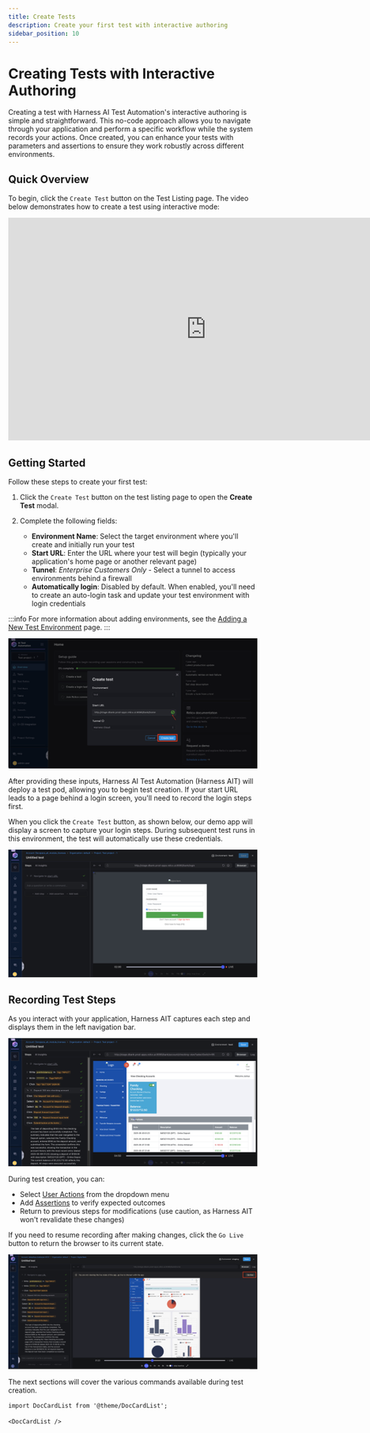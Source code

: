 ```yaml
---
title: Create Tests
description: Create your first test with interactive authoring
sidebar_position: 10
---
```


# Creating Tests with Interactive Authoring

Creating a test with Harness AI Test Automation's interactive authoring is simple and straightforward. This no-code approach allows you to navigate through your application and perform a specific workflow while the system records your actions. Once created, you can enhance your tests with parameters and assertions to ensure they work robustly across different environments.

## Quick Overview

To begin, click the `Create Test` button on the Test Listing page. The video below demonstrates how to create a test using interactive mode:

<iframe src="https://www.loom.com/embed/1b7da99dac25492d85fcc8859ca47f55?sid=419a3fe2-ae2d-421e-86df-d3ac28babbfb" width="800" height="450" frameborder="0" allowfullscreen></iframe>

## Getting Started

Follow these steps to create your first test:

1. Click the `Create Test` button on the test listing page to open the **Create Test** modal.
2. Complete the following fields:

   - **Environment Name**: Select the target environment where you'll create and initially run your test
   - **Start URL**: Enter the URL where your test will begin (typically your application's home page or another relevant page)
   - **Tunnel**: *Enterprise Customers Only* - Select a tunnel to access environments behind a firewall
   - **Automatically login**: Disabled by default. When enabled, you'll need to create an auto-login task and update your test environment with login credentials

:::info
For more information about adding environments, see the [Adding a New Test Environment](../../test-environments/adding-application-environments.md) page.
:::

![Create Test Modal](./static/create-test-2.png)

After providing these inputs, Harness AI Test Automation (Harness AIT) will deploy a test pod, allowing you to begin test creation. If your start URL leads to a page behind a login screen, you'll need to record the login steps first.

When you click the `Create Test` button, as shown below, our demo app will display a screen to capture your login steps. During subsequent test runs in this environment, the test will automatically use these credentials.

![Login Screen Recording](./static/create-test-3.png)

## Recording Test Steps

As you interact with your application, Harness AIT captures each step and displays them in the left navigation bar.

![Test Recording in Progress](./static/create-test-4.png)

During test creation, you can:

- Select [User Actions](./user-actions.md) from the dropdown menu
- Add [Assertions](./assertions.md) to verify expected outcomes
- Return to previous steps for modifications (use caution, as Harness AIT won't revalidate these changes)

If you need to resume recording after making changes, click the `Go Live` button to return the browser to its current state.

![Go Live Button](./static/create-test-5.png)

The next sections will cover the various commands available during test creation.


```mdx-code-block
import DocCardList from '@theme/DocCardList';

<DocCardList />
```
